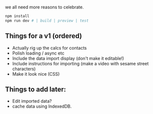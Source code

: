we all need more reasons to celebrate.

```sh
npm install
npm run dev # | build | preview | test
```

## Things for a v1 (ordered)
- Actually rig up the calcs for contacts
- Polish loading / async etc
- Include the data import display (don't make it editable!)
- Include instructions for importing (make a video with sesame street characters)
- Make it look nice (CSS)

## Things to add later:
- Edit imported data?
- cache data using IndexedDB.
